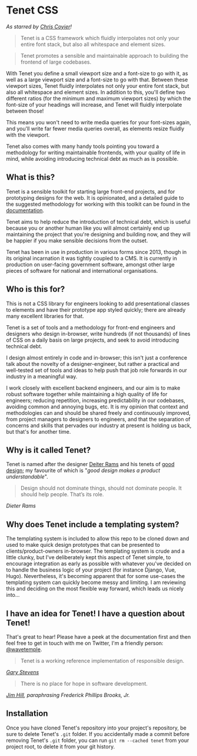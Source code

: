 # Tenet CSS
_As starred by [Chris Coyier](https://github.com/chriscoyier)!_

> Tenet is a CSS framework which fluidly interpolates not only your entire font stack, but also all whitespace and element sizes.

> Tenet promotes a sensible and maintainable approach to building the frontend of large codebases.

With Tenet you define a small viewport size and a font-size to go with it, as well as a large viewport size and a font-size to go with that. Between these viewport sizes, Tenet fluidly interpolates not only your entire font stack, but also all whitespace and element sizes. In addition to this, you'll define two different ratios (for the minimum and maximum viewport sizes) by which the font-size of your headings will increase, and Tenet will fluidly interpolate between those!

This means you won't need to write media queries for your font-sizes again, and you'll write far fewer media queries overall, as elements resize fluidly with the viewport.

Tenet also comes with many handy tools pointing you toward a methodology for writing maintainable frontends, with your quality of life in mind, while avoiding introducing technical debt as much as is possible.

## What is this?
Tenet is a sensible toolkit for starting large front-end projects, and for prototyping designs for the web. It is opinionated, and a detailed guide to the suggested methodology for working with this toolkit can be found in the [documentation](https://github.com/trubblebruin/tenet/wiki).

Tenet aims to help reduce the introduction of technical debt, which is useful because you or another human like you will almost certainly end up maintaining the project that you're designing and building now, and they will be happier if you make sensible decisions from the outset.

Tenet has been in use in production in various forms since 2013, though in its original incarnation it was tightly coupled to a CMS. It is currently in production on user-facing government software, amongst other large pieces of software for national and international organisations.

## Who is this for?
This is not a CSS library for engineers looking to add presentational classes to elements and have their prototype app styled quickly; there are already many excellent libraries for that.

Tenet is a set of tools and a methodology for front-end engineers and designers who design in-browser, write hundreds (if not thousands) of lines of CSS on a daily basis on large projects, and seek to avoid introducing technical debt.

I design almost entirely in code and in-browser; this isn't just a conference talk about the novelty of a designer-engineer, but rather a practical and well-tested set of tools and ideas to help push that job role forwards in our industry in a meaningful way.

I work closely with excellent backend engineers, and our aim is to make robust software together while maintaining a high quality of life for engineers; reducing repetition, increasing predictability in our codebases, avoiding common and annoying bugs, etc. It is my opinion that context and methodologies can and should be shared freely and continuously improved, from project managers to designers to engineers, and that the separation of concerns and skills that pervades our industry at present is holding us back, but that's for another time.

## Why is it called Tenet?
Tenet is named after the designer [Deiter Rams](https://en.wikipedia.org/wiki/Dieter_Rams) and his tenets of [good design](https://www.vitsoe.com/eu/about/good-design); my favourite of which is "_good design makes a product understandable_".

> Design should not dominate things, should not dominate people. It should help people. That’s its role.

_Dieter Rams_

## Why does Tenet include a templating system?
The templating system is included to allow this repo to be cloned down and used to make quick design prototypes that can be presented to clients/product-owners in-browser. The templating system is crude and a little clunky, but I've deliberately kept this aspect of Tenet simple, to encourage integration as early as possible with whatever you've decided on to handle the business logic of your project (for instance Django, Vue, Hugo). Nevertheless, it's becoming apparent that for some use-cases the templating system can quickly become messy and limiting. I am reviewing this and deciding on the most flexible way forward, which leads us nicely into...

## I have an idea for Tenet! I have a question about Tenet!
That's great to hear! Please have a peek at the documentation first and then feel free to get in touch with me on Twitter, I'm a friendly person: [@wavetemple](https://twitter.com/wavetemple).

> Tenet is a working reference implementation of responsible design.

_[Gary Stevens](https://uncommoncorrelation.co.uk)_

> There is no place for hope in software development.

_[Jim Hill](https://dammitjim.co.uk), paraphrasing Frederick Phillips Brooks, Jr._

## Installation

Once you have cloned Tenet's repository into your project's repository, be sure to delete Tenet's `.git` folder. If you accidentally made a commit before removing Tenet's `.git` folder, you can run `git rm --cached tenet` from your project root, to delete it from your git history.
